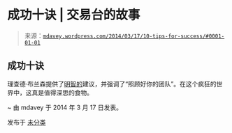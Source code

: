 <!--yml

分类：未分类

日期：2024-05-18 05:52:52

-->

# 成功十诀 | 交易台的故事

> 来源：[`mdavey.wordpress.com/2014/03/17/10-tips-for-success/#0001-01-01`](https://mdavey.wordpress.com/2014/03/17/10-tips-for-success/#0001-01-01)

## 成功十诀

理查德·布兰森提供了[明智的](http://www.bbc.co.uk/news/entertainment-arts-26575792)建议，并强调了“照顾好你的团队”。在这个疯狂的世界中，这真是值得深思的食物。

~ 由 mdavey 于 2014 年 3 月 17 日发表。

发布于 [未分类](https://mdavey.wordpress.com/category/uncategorized/)
